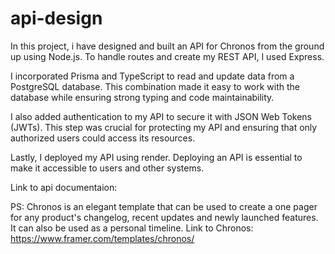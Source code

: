 # api-design

In this project, i have designed and built an API for Chronos from the ground up using Node.js. To handle routes and create my REST API, I used Express.

I incorporated Prisma and TypeScript to read and update data from a PostgreSQL database. This combination made it easy to work with the database while ensuring strong typing and code maintainability.

I also added authentication to my API to secure it with JSON Web Tokens (JWTs). This step was crucial for protecting my API and ensuring that only authorized users could access its resources.

Lastly, I deployed my API using render. Deploying an API is essential to make it accessible to users and other systems.

Link to api documentaion: 

PS: Chronos is an elegant template that can be used to create a one pager for any product's changelog, recent updates and newly launched features. It can also be used as a personal timeline. 
Link to Chronos: https://www.framer.com/templates/chronos/
